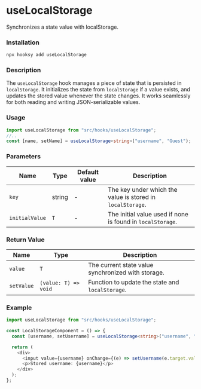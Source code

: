 # useLocalStorage

Synchronizes a state value with localStorage.

### Installation

```bash
npx hooksy add useLocalStorage
```

### Description

The `useLocalStorage` hook manages a piece of state that is persisted in `localStorage`. It initializes the state from `localStorage` if a value exists, and updates the stored value whenever the state changes. It works seamlessly for both reading and writing JSON-serializable values.

### Usage

```typescript
import useLocalStorage from "src/hooks/useLocalStorage";
//..
const [name, setName] = useLocalStorage<string>("username", "Guest");
```

### Parameters

| Name           | Type   | Default value | Description                                                |
| -------------- | ------ | ------------- | ---------------------------------------------------------- |
| `key`          | string | -             | The key under which the value is stored in `localStorage`. |
| `initialValue` | `T`    | -             | The initial value used if none is found in `localStorage`. |

### Return Value

| Name       | Type                 | Description                                        |
| ---------- | -------------------- | -------------------------------------------------- |
| `value`    | `T`                  | The current state value synchronized with storage. |
| `setValue` | `(value: T) => void` | Function to update the state and `localStorage`.   |

### Example

```typescript
import useLocalStorage from "src/hooks/useLocalStorage";

const LocalStorageComponent = () => {
  const [username, setUsername] = useLocalStorage<string>("username", "Guest");

  return (
    <div>
      <input value={username} onChange={(e) => setUsername(e.target.value)} />
      <p>Stored username: {username}</p>
    </div>
  );
};
```
